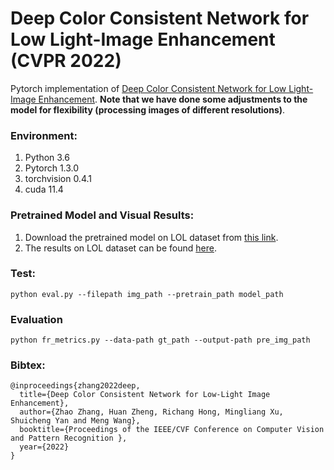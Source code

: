 # Deep Color Consistent Network for Low Light-Image Enhancement (CVPR 2022)

Pytorch implementation of [Deep Color Consistent Network for Low Light-Image Enhancement](https://openaccess.thecvf.com/content/CVPR2022/papers/Zhang_Deep_Color_Consistent_Network_for_Low-Light_Image_Enhancement_CVPR_2022_paper.pdf).
**Note that we have done some adjustments to the model for flexibility (processing images of different resolutions)**.

### Environment:
1. Python 3.6 
2. Pytorch 1.3.0
3. torchvision 0.4.1
4. cuda 11.4

### Pretrained Model and Visual Results: 
1) Download the pretrained model on LOL dataset from [this link](https://drive.google.com/u/0/uc?id=134wM6wz0GdC6QXaeyrtQy6tyHpuRZ8Jp&export=download). 
2) The results on LOL dataset can be found [here](https://github.com/Ian0926/DCC-Net/tree/main/results).

### Test:
`python eval.py --filepath img_path --pretrain_path model_path`

### Evaluation
`python fr_metrics.py --data-path gt_path --output-path pre_img_path`

### Bibtex:
```
@inproceedings{zhang2022deep,
  title={Deep Color Consistent Network for Low-Light Image Enhancement},
  author={Zhao Zhang, Huan Zheng, Richang Hong, Mingliang Xu, Shuicheng Yan and Meng Wang},
  booktitle={Proceedings of the IEEE/CVF Conference on Computer Vision and Pattern Recognition },
  year={2022}
}
```
